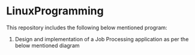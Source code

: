 # LinuxProgramming

This repository includes the following below mentioned program:

1. Design and implementation of a Job Processing application as per the below mentioned diagram
